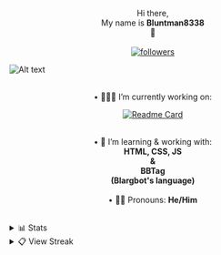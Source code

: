 <p align="center">
Hi there,</br>My name is <strong>Bluntman8338</strong> </br>👋</br></br>
  <a href="https://github.com/Bluntman8338"> <img alt="followers" title="Give Me A Follow" src="https://img.shields.io/github/followers/Bluntman8338?color=FCEF01&labelColor=006A2F&style=for-the-badge&logo=github&label=Give%20Me%20A%20Follow" /></a></br>
</p>
<img src="https://gyazo.com/ccdad66bede0448c9f6bac082a004091.png" alt="Alt text" title="Optional title">

<p align="center">
<br>• 🧑🏼‍💻  I’m currently working on:<br>
<p align="center">
  <a href="https://github.com/Bluntman8338/Secret-Stash">
        <img src="https://github-readme-stats.vercel.app/api/pin/?username=Bluntman8338&repo=Secret-Stash&title_color=006A2F&text_color=FCEF01&icon_color=006A2F&border_color=006A2F&react&hide_border=false&bg_color=171A18&show_description" alt="Readme Card">
    </a>
</p>

<p align="center">
<br>• 📖 I’m learning & working with:</br><strong>HTML, CSS, JS<br>&<br>BBTag<br>(Blargbot's language)</strong></br>
<br>• 🙋🏼 Pronouns: <strong>He/Him</strong></br>
</p>
</br>
<details>
  <summary>📊 Stats</summary>
  <p align="center">
<a href="https://github.com/Bluntman8338/github-readme-stats">   <img alt="Bluntman8338's Github Stats" src="https://denvercoder1-github-readme-stats.vercel.app/api?username=Bluntman8338&show_icons=true&count_private=true&title_color=006A2F&text_color=FCEF01&icon_color=006A2F&border_color=006A2F&react&hide_border=false&bg_color=171A18" /></a>

<a href="https://github.com/anuraghazra/github-readme-stats" style="display: inline-block;">
  <img  src="https://github-readme-stats.vercel.app/api/top-langs/?username=Bluntman8338&langs_count=10&layout=compact&title_color=006A2F&text_color=FCEF01&icon_color=006A2F&border_color=006A2F&hide_border=false&bg_color=171A18" alt="Bluntman8338's Top Languages">
    </a>
</p>
</details>

<details>
  <summary>📋 View Streak </summary>
  <p align="center">
<a href="https://git.io/streak-stats"><img src="https://streak-stats.demolab.com?user=Bluntman8338&ring=006A2F&fire=FCEF01&background=171A18&currStreakNum=FCEF01&currStreakLabel=FCEF01&sideNums=FCEF01&stroke=FCEF01&border=006A2F&sideLabels=006A2F&dates=006A2F" alt="Bluntman8338's Streak" /></a>
</p>
</details>
